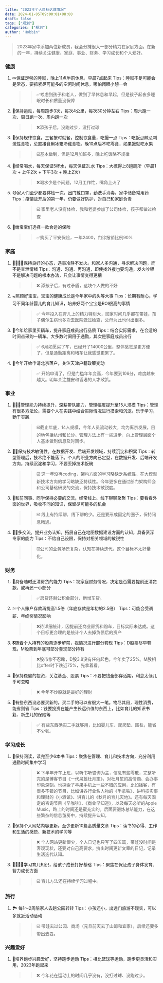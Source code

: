 ```yaml
---
title: "2023年个人目标达成情况"
date: 2024-01-05T09:00:01+08:00
draft: false
tags: ["规划"]
categories: ["规划"]
author: "Hobbin"
---
```


> 2023年家中添加两位新成员，我会分摊很大一部分精力在家庭方面。在新的一年，持续关注健康、家庭、事业、财务、学习成长和个人爱好。

### 健康

1. 💤保证足够的睡眠，晚上11点半前休息，早晨7点起床
    Tips：睡眠不足可能会是常态，要抓紧尽可能多的空闲时间休息，哪怕闭眼小憩一会
	>> ✅考虑到孩子和老人，做到了早休息和早起，但是孩子起夜多睡眠时长和质量没保障
2. 🏃保持运动，每周跑步3次，每次4公里，每次30分钟左右
    Tips：周六跑一次、周日跑一次、周内跑一次 
	>> ❌添孩子后，没跑过步，没打过球
3. 🥢保持规律饮食，三餐按时就餐，控制饮食量，吃慢一点
    Tips：吃饭忌辣忌刺激性食物，忌直接食用冰箱冷藏食物。晚10点后不吃零食，如果饿就吃水果
	>> ☑️基本做到，但是12月加班多，晚上吃饭略不规律
4. 🥃经常喝水，每天保证5杯水，每天保证2L水
    Tips：大概得上8趟厕所（早晨1次 + 上午2次 + 下午3次 + 晚上2次）
	>> ❌喝水少是个问题，12月工作忙，嘴角上火了
5. 😷家人们至少都要体检一次，出门戴口罩，勤洗手消毒，家中储备常用药
    Tips：疫情放开后的第一年，仍要做好防护，对自己和家庭负责
	>> ☑️ 家里老人没有体检，我和老婆参加了公司体检，孩子都做过检查
6. 👶给宝宝们选择一款合适的保险
	>> ✅购买了平安保险，一年2400，门诊报销比例90%


### 家庭

1. 👨‍👩‍👦‍👦保持良好的心态，遇事冷静不发火。和家人多沟通，寻求解决问题，而不是宣泄情绪
    Tips：沟通、沟通、再沟通，即使找外援也要沟通。发火吵架不是解决问题的根本办法，只会让事情变得更糟
	>> ❌ 添孩子后，有过矛盾，这块个人做的不好
2. 🚼照顾好宝宝，宝宝的健康成长是今年家中的头等大事
    Tips：长期有耐心，学习不同年龄婴儿的育儿知识，培养好两个宝宝是ROI很高的事情
	>> ✅ 今年投入在育儿上的精力特别大，回家时间几乎都在带娃，孩子偶尔生病也多次去医院做过检查，父母为此也付出很多。
3. 🚗今年给家里买辆车，提升家庭成员出行品质
    Tips：结合实际需求，在合适的时间点采购一辆车。大多数时间用于通勤，其次是家庭成员出行
	>> ✅ 6月如愿买了车，已经开了14000公里，整体感觉是更方便了，但是通勤距离和堵车让我感觉更累了。
4. 📄今年开始申请北京落户，关注天津户籍政策变动
	>> ✅ 开始申请了，但是门槛年年变高，今年要到106分，难度越来越大。明年关注雄安和香港的人才政策。


### 事业

1. 👨🏻‍💼管理能力持续提升，深耕带队能力，管理幅度提升至15人规模
    Tips：管理有很多方法论，需要个人在实践中结合实际情况进行摸索和沉淀。乐于学习，勤于实践
	>> ☑️截止年底，14人规模，今年人员流动较大，均为离京发展，目的地包括杭州和长沙。管理方法上有一些进步，向上管理层面个人基本做到信息及时同步。
2. 👨‍💻保持技术敏锐性，在数据开发、后端开发领域，持续沉淀和积累
    Tips：转型管理后，技术绝不能落下。个人的职业方向已定型，在数据开发、后端开发方向，持续沉淀和学习，不要丢掉技术饭碗
	>> ☑️ 这一年没再coding，架构方面的学习略缺乏系统性，在大模型新技术方向的学习略缺乏持续性。今年更多在通过部门架构师会和公司基础研发的交流，保持技术敏锐度。
3. 🤝和前同事、同学保持必要的交流，经常线上、线下聊聊聚聚
    Tips：要看看外面的世界，吸收不同的知识，保留尽可能多的机会
	>> ☑️ 线上有持续聊，线下聊的少。还是要形成固定的圈子，保持讯息畅通。
4. 🧑‍💻多交流，提升业务认知。拓展自己在地图数据建设方面的认知，具备资深专家的能力
    Tips：不给自己设限，保持对相关领域的敏锐性
	>> ☑️公司的业务场景复杂，认知在持续迭代。这个目标不太好量化。

### 财务

1. 🏦具备随时还清房贷的能力
   Tips：视家庭财务情况，决定是否需要提前还清贷款，或再还一小部分
	>> ✅房贷还剩公积金部分，新增车贷。
2. 💹个人账户存款再提高1.5倍（年底存款是年初的2.5倍）
   Tips：可能会受调薪、年终奖情况影响 
	>> ❌待详细统计，因提前还商业房贷和购车，目标实际未达成。这个目标更合理的是统计个人去掉负债后的资产
3. 💲随着个人持有的股票逐步解禁，视情况进行部分套现
   Tips：D股票尽早套现，M股票到年底可部分套现部分持有
	>> ❌股市惨不忍睹，D股3.8没有任何起色，今年卖了25%。M股相比offer时下跌近75%，先拿着看。
4. 🤑保持稳健的投资，关注基金、股票
   Tips：不要把钱全部存活期，利息太低几乎可忽略
	>> ❌ 今年不炒股就是最好的理财
5. 💸有些东西没必要买新的，买二手的可以省很大一笔。物尽其用，理性消费，能省则省
   Tips：钱要投资在能产生长远价值的东西上，比如育儿的知识书籍、新生儿的保险等
	>> ✅ 有些东西确实二手就够用，比如婴儿车、爬爬垫、围栏，能省不少钱。

### 学习成长

1. 📖保持阅读，读完至少6本书
   Tips：聚焦在管理、育儿和技术方向，充分利用通勤时间集中学习
	>> ❌ 下半年开车上班，以听书听咨询为主，信息有些零散，完整听完的是博客节目《一代枭雄杜月笙》，对杜月笙的高情商、会办事印象深刻。也探索了苹果手机上一些不错的应用，比如播客，有很多不错的节目，比如讲各行业名人物的《半拿铁》、讲科技实事和理财的《小酒馆》、讲育儿的《秋月的育儿天地》。还有每天固定的咨询节目《早咖啡》、《商业早知道》，以及每天必听的Apple Music，路上的时间还是蛮充实的。后面要锻炼总结能力，在这些繁杂的信息茧房中，持续提升认知。
2. 🔗保持个人网站内容更新，至少更新10篇高质量文章
   Tips：读书的心得、工作和生活的感悟、新技术的学习等
	>> ❌ 个人网站更新很少，个人日记也只写了四五篇，带娃没时间是客观现状，还要对自己高要求，挤出时间更新文章的日记，记录生活迭代认知。
3. 👨‍👩‍👦‍👦学习育儿知识，给孩子成长打好基础
   Tips：聚焦在保证孩子身体发育、智力成长方面
	>> ☑️ 育儿方法还在持续学习过程中。

### 旅行

1. 🏞️ 每1～2周陪家人去趟公园转转
   Tips：小孩还小，出远门旅游不现实，可以多就近活动活动
	>> ☑️ 带娃去过公园、商场（元旦前天去了山姆和宜家），后续还要多带出去耍。


### 兴趣爱好

1. 🏃培养跑步兴趣爱好，坚持跑步运动
    Tips：相比篮球等运动，跑步更灵活和实用，2023年跑起来
	>> ❌ 今年花在运动上的时间几乎没有，没打过球、没跑过步。







